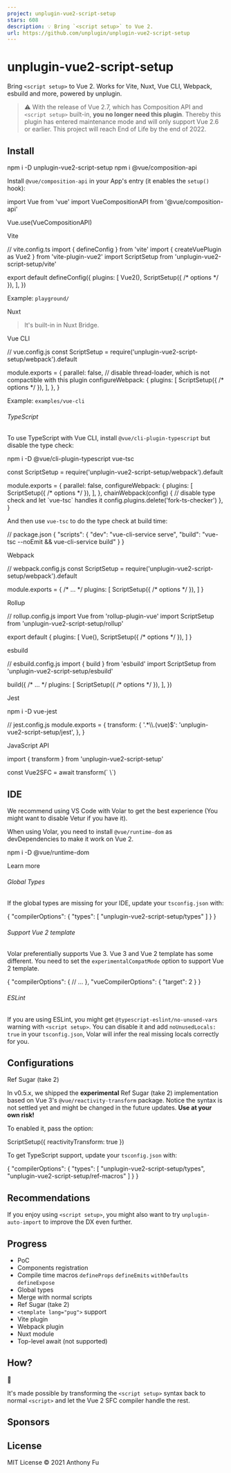 ```yaml
---
project: unplugin-vue2-script-setup
stars: 608
description: 💡 Bring `<script setup>` to Vue 2.
url: https://github.com/unplugin/unplugin-vue2-script-setup
---
```


unplugin-vue2-script-setup
==========================

Bring `<script setup>` to Vue 2. Works for Vite, Nuxt, Vue CLI, Webpack, esbuild and more, powered by unplugin.

> ⚠️ With the release of Vue 2.7, which has Composition API and `<script setup>` built-in, **you no longer need this plugin**. Thereby this plugin has entered maintenance mode and will only support Vue 2.6 or earlier. This project will reach End of Life by the end of 2022.

Install
-------

npm i -D unplugin-vue2-script-setup
npm i @vue/composition-api

Install `@vue/composition-api` in your App's entry (it enables the `setup()` hook):

import Vue from 'vue'
import VueCompositionAPI from '@vue/composition-api'

Vue.use(VueCompositionAPI)

Vite  

// vite.config.ts
import { defineConfig } from 'vite'
import { createVuePlugin as Vue2 } from 'vite-plugin-vue2'
import ScriptSetup from 'unplugin-vue2-script-setup/vite'

export default defineConfig({
  plugins: \[
    Vue2(),
    ScriptSetup({ /\* options \*/ }),
  \],
})

Example: `playground/`

  

Nuxt  

> It's built-in in Nuxt Bridge.

Vue CLI  

// vue.config.js
const ScriptSetup \= require('unplugin-vue2-script-setup/webpack').default

module.exports \= {
  parallel: false, // disable thread-loader, which is not compactible with this plugin
  configureWebpack: {
    plugins: \[
      ScriptSetup({ /\* options \*/ }),
    \],
  },
}

Example: `examples/vue-cli`

###### TypeScript

To use TypeScript with Vue CLI, install `@vue/cli-plugin-typescript` but disable the type check:

npm i -D @vue/cli-plugin-typescript vue-tsc

const ScriptSetup \= require('unplugin-vue2-script-setup/webpack').default

module.exports \= {
  parallel: false,
  configureWebpack: {
    plugins: \[
      ScriptSetup({ /\* options \*/ }),
    \],
  },
  chainWebpack(config) {
    // disable type check and let \`vue-tsc\` handles it
    config.plugins.delete('fork-ts-checker')
  },
}

And then use `vue-tsc` to do the type check at build time:

// package.json
{
  "scripts": {
    "dev": "vue-cli-service serve",
    "build": "vue-tsc --noEmit && vue-cli-service build"
  }
}

  

Webpack  

// webpack.config.js
const ScriptSetup \= require('unplugin-vue2-script-setup/webpack').default

module.exports \= {
  /\* ... \*/
  plugins: \[
    ScriptSetup({ /\* options \*/ }),
  \]
}

  

Rollup  

// rollup.config.js
import Vue from 'rollup-plugin-vue'
import ScriptSetup from 'unplugin-vue2-script-setup/rollup'

export default {
  plugins: \[
    Vue(),
    ScriptSetup({ /\* options \*/ }),
  \]
}

  

esbuild  

// esbuild.config.js
import { build } from 'esbuild'
import ScriptSetup from 'unplugin-vue2-script-setup/esbuild'

build({
  /\* ... \*/
  plugins: \[
    ScriptSetup({
      /\* options \*/
    }),
  \],
})

  

Jest  

npm i -D vue-jest

// jest.config.js
module.exports \= {
  transform: {
    '.\*\\\\.(vue)$': 'unplugin-vue2-script-setup/jest',
  },
}

  

JavaScript API  

import { transform } from 'unplugin-vue2-script-setup'

const Vue2SFC \= await transform(\`
<template>
  <!-- ... -->
</template>
<script setup>
  // ...
</script>
\`)

  

IDE
---

We recommend using VS Code with Volar to get the best experience (You might want to disable Vetur if you have it).

When using Volar, you need to install `@vue/runtime-dom` as devDependencies to make it work on Vue 2.

npm i -D @vue/runtime-dom

Learn more

###### Global Types

If the global types are missing for your IDE, update your `tsconfig.json` with:

{
  "compilerOptions": {
    "types": \[
      "unplugin-vue2-script-setup/types"
    \]
  }
}

###### Support Vue 2 template

Volar preferentially supports Vue 3. Vue 3 and Vue 2 template has some different. You need to set the `experimentalCompatMode` option to support Vue 2 template.

{
  "compilerOptions": {
    // ...
  },
  "vueCompilerOptions": {
    "target": 2
  }
}

###### ESLint

If you are using ESLint, you might get `@typescript-eslint/no-unused-vars` warning with `<script setup>`. You can disable it and add `noUnusedLocals: true` in your `tsconfig.json`, Volar will infer the real missing locals correctly for you.

Configurations
--------------

Ref Sugar (take 2)

In v0.5.x, we shipped the **experimental** Ref Sugar (take 2) implementation based on Vue 3's `@vue/reactivity-transform` package. Notice the syntax is not settled yet and might be changed in the future updates. **Use at your own risk!**

To enabled it, pass the option:

ScriptSetup({
  reactivityTransform: true
})

To get TypeScript support, update your `tsconfig.json` with:

{
  "compilerOptions": {
    "types": \[
      "unplugin-vue2-script-setup/types",
      "unplugin-vue2-script-setup/ref-macros"
    \]
  }
}

Recommendations
---------------

If you enjoy using `<script setup>`, you might also want to try `unplugin-auto-import` to improve the DX even further.

Progress
--------

-   PoC
-   Components registration
-   Compile time macros `defineProps` `defineEmits` `withDefaults` `defineExpose`
-   Global types
-   Merge with normal scripts
-   Ref Sugar (take 2)
-   `<template lang="pug">` support
-   Vite plugin
-   Webpack plugin
-   Nuxt module
-   Top-level await (not supported)

How?
----

👀

It's made possible by transforming the `<script setup>` syntax back to normal `<script>` and let the Vue 2 SFC compiler handle the rest.

  

Sponsors
--------

License
-------

MIT License © 2021 Anthony Fu
